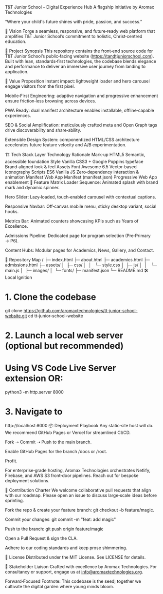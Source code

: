 T&T Junior School – Digital Experience Hub
A flagship initiative by Aromax Technologies

“Where your child's future shines with pride, passion, and success.”

🌟 Vision
Forge a seamless, responsive, and future‑ready web platform that amplifies T&T Junior School’s commitment to holistic, Christ‑centred education.

💼 Project Synopsis
This repository contains the front‑end source code for T&T Junior School’s public‑facing website (https://tandtjuniorschool.com). Built with lean, standards‑first technologies, the codebase blends elegance and performance to deliver an immersive user journey from landing to application.

🚀 Value Proposition
Instant impact: lightweight loader and hero carousel engage visitors from the first pixel.

Mobile‑First Engineering: adaptive navigation and progressive enhancement ensure friction‑less browsing across devices.

PWA Ready: dual manifest architecture enables installable, offline‑capable experiences.

SEO & Social Amplification: meticulously crafted meta and Open Graph tags drive discoverability and share‑ability.

Extensible Design System: componentized HTML/CSS architecture accelerates future feature velocity and A/B experimentation.

🏗️ Tech Stack
Layer	Technology	Rationale
Mark‑up	HTML5	Semantic, accessible foundation
Style	Vanilla CSS3 + Google Poppins typeface	Brand‑aligned look & feel
Assets	Font Awesome 6.5	Vector‑based iconography
Scripts	ES6 Vanilla JS	Zero‑dependency interaction & animation
Manifest	Web App Manifest (manifest.json)	Progressive Web App enablement
🔖 Feature Matrix
Loader Sequence: Animated splash with brand mark and dynamic spinner.

Hero Slider: Lazy‑loaded, touch‑enabled carousel with contextual captions.

Responsive Navbar: Off‑canvas mobile menu, sticky desktop variant, social hooks.

Metrics Bar: Animated counters showcasing KPIs such as Years of Excellence.

Admissions Pipeline: Dedicated page for program selection (Pre‑Primary → P6).

Content Hubs: Modular pages for Academics, News, Gallery, and Contact.

🧩 Repository Map
/
├─ index.html
├─ about.html
├─ academics.html
├─ admissions.html
├─ assets/
│  ├─ css/
│  │   └─ style.css
│  ├─ js/
│  │   └─ main.js
│  ├─ images/
│  └─ fonts/
├─ manifest.json
└─ README.md
🛠️ Local Ignition
# 1. Clone the codebase
git clone https://github.com/aromaxtechnologies/tt-junior-school-website.git
cd tt-junior-school-website

# 2. Launch a local web server (optional but recommended)
# Using VS Code Live Server extension OR:
python3 -m http.server 8000

# 3. Navigate to
http://localhost:8000
📦 Deployment Playbook
Any static‑site host will do. We recommend GitHub Pages or Vercel for streamlined CI/CD.

Fork ➝ Commit ➝ Push to the main branch.

Enable GitHub Pages for the branch /docs or /root.

Profit.

For enterprise‑grade hosting, Aromax Technologies orchestrates Netlify, Firebase, and AWS S3 front‑door pipelines. Reach out for bespoke deployment solutions.

🤝 Contribution Charter
We welcome collaborative pull requests that align with our roadmap. Please open an issue to discuss large‑scale ideas before sprinting.

Fork the repo & create your feature branch: git checkout -b feature/magic.

Commit your changes: git commit -m "feat: add magic"

Push to the branch: git push origin feature/magic

Open a Pull Request & sign the CLA.

Adhere to our coding standards and keep prose shimmering.

📝 License
Distributed under the MIT License. See LICENSE for details.

📡 Stakeholder Liaison
Crafted with excellence by Aromax Technologies.
For consultancy or support, engage us at info@aromaxtechnologies.org.

Forward‑Focused Footnote:
This codebase is the seed; together we cultivate the digital garden where young minds bloom.
